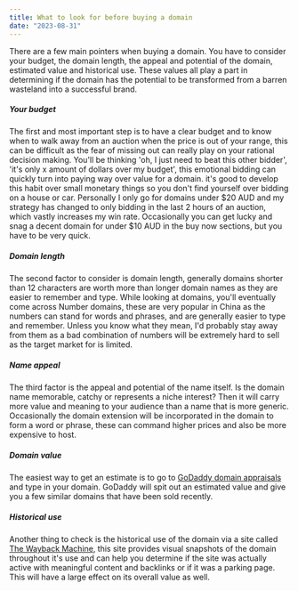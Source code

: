 ```yaml
---
title: What to look for before buying a domain
date: "2023-08-31"
---
```


There are a few main pointers when buying a domain. You have to consider your budget, the domain length, the appeal and potential of the domain, estimated value and historical use. These values all play a part in determining if the domain has the potential to be transformed from a barren wasteland into a successful brand.

##### Your budget

The first and most important step is to have a clear budget and to know when to walk away from an auction when the price is out of your range, this can be difficult as the fear of missing out can really play on your rational decision making. You'll be thinking 'oh, I just need to beat this other bidder', 'it's only x amount of dollars over my budget', this emotional bidding can quickly turn into paying way over value for a domain. it's good to develop this habit over small monetary things so you don't find yourself over bidding on a house or car. Personally I only go for domains under $20 AUD and my strategy has changed to only bidding in the last 2 hours of an auction, which vastly increases my win rate. Occasionally you can get lucky and snag a decent domain for under $10 AUD in the buy now sections, but you have to be very quick.

##### Domain length

The second factor to consider is domain length, generally domains shorter than 12 characters are worth more than longer domain names as they are easier to remember and type. While looking at domains, you'll eventually come across Number domains, these are very popular in China as the numbers can stand for words and phrases, and are generally easier to type and remember. Unless you know what they mean, I'd probably stay away from them as a bad combination of numbers will be extremely hard to sell as the target market for is limited.

##### Name appeal

The third factor is the appeal and potential of the name itself. Is the domain name memorable, catchy or represents a niche interest? Then it will carry more value and meaning to your audience than a name that is more generic. Occasionally the domain extension will be incorporated in the domain to form a word or phrase, these can command higher prices and also be more expensive to host.

##### Domain value

The easiest way to get an estimate is to go to [GoDaddy domain appraisals](https://au.godaddy.com/domain-value-appraisal/appraisal/) and type in your domain. GoDaddy will spit out an estimated value and give you a few similar domains that have been sold recently.

##### Historical use

Another thing to check is the historical use of the domain via a site called [The Wayback Machine](https://web.archive.org/), this site provides visual snapshots of the domain throughout it's use and can help you determine if the site was actually active with meaningful content and backlinks or if it was a parking page. This will have a large effect on its overall value as well.

